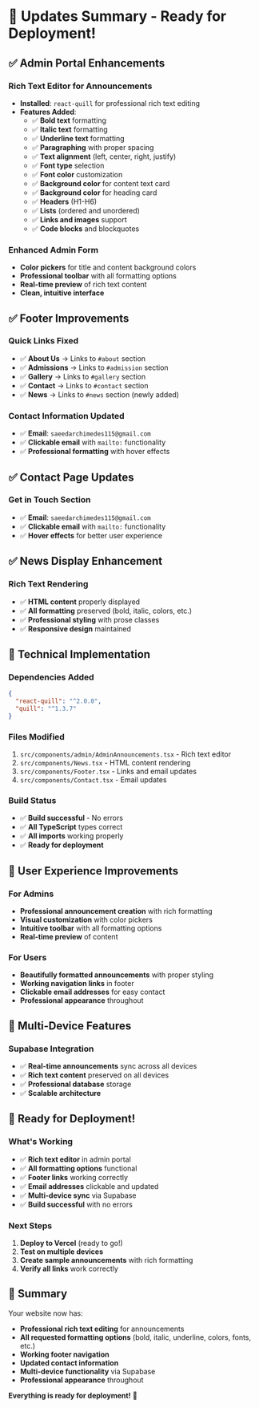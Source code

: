 # 🎉 Updates Summary - Ready for Deployment!

## ✅ **Admin Portal Enhancements**

### **Rich Text Editor for Announcements**
- **Installed**: `react-quill` for professional rich text editing
- **Features Added**:
  - ✅ **Bold text** formatting
  - ✅ **Italic text** formatting  
  - ✅ **Underline text** formatting
  - ✅ **Paragraphing** with proper spacing
  - ✅ **Text alignment** (left, center, right, justify)
  - ✅ **Font type** selection
  - ✅ **Font color** customization
  - ✅ **Background color** for content text card
  - ✅ **Background color** for heading card
  - ✅ **Headers** (H1-H6)
  - ✅ **Lists** (ordered and unordered)
  - ✅ **Links and images** support
  - ✅ **Code blocks** and blockquotes

### **Enhanced Admin Form**
- **Color pickers** for title and content background colors
- **Professional toolbar** with all formatting options
- **Real-time preview** of rich text content
- **Clean, intuitive interface**

## ✅ **Footer Improvements**

### **Quick Links Fixed**
- ✅ **About Us** → Links to `#about` section
- ✅ **Admissions** → Links to `#admission` section  
- ✅ **Gallery** → Links to `#gallery` section
- ✅ **Contact** → Links to `#contact` section
- ✅ **News** → Links to `#news` section (newly added)

### **Contact Information Updated**
- ✅ **Email**: `saeedarchimedes115@gmail.com`
- ✅ **Clickable email** with `mailto:` functionality
- ✅ **Professional formatting** with hover effects

## ✅ **Contact Page Updates**

### **Get in Touch Section**
- ✅ **Email**: `saeedarchimedes115@gmail.com`
- ✅ **Clickable email** with `mailto:` functionality
- ✅ **Hover effects** for better user experience

## ✅ **News Display Enhancement**

### **Rich Text Rendering**
- ✅ **HTML content** properly displayed
- ✅ **All formatting** preserved (bold, italic, colors, etc.)
- ✅ **Professional styling** with prose classes
- ✅ **Responsive design** maintained

## 🚀 **Technical Implementation**

### **Dependencies Added**
```json
{
  "react-quill": "^2.0.0",
  "quill": "^1.3.7"
}
```

### **Files Modified**
1. `src/components/admin/AdminAnnouncements.tsx` - Rich text editor
2. `src/components/News.tsx` - HTML content rendering
3. `src/components/Footer.tsx` - Links and email updates
4. `src/components/Contact.tsx` - Email updates

### **Build Status**
- ✅ **Build successful** - No errors
- ✅ **All TypeScript** types correct
- ✅ **All imports** working properly
- ✅ **Ready for deployment**

## 🎯 **User Experience Improvements**

### **For Admins**
- **Professional announcement creation** with rich formatting
- **Visual customization** with color pickers
- **Intuitive toolbar** with all formatting options
- **Real-time preview** of content

### **For Users**
- **Beautifully formatted announcements** with proper styling
- **Working navigation links** in footer
- **Clickable email addresses** for easy contact
- **Professional appearance** throughout

## 📱 **Multi-Device Features**

### **Supabase Integration**
- ✅ **Real-time announcements** sync across all devices
- ✅ **Rich text content** preserved on all devices
- ✅ **Professional database** storage
- ✅ **Scalable architecture**

## 🚀 **Ready for Deployment!**

### **What's Working**
- ✅ **Rich text editor** in admin portal
- ✅ **All formatting options** functional
- ✅ **Footer links** working correctly
- ✅ **Email addresses** clickable and updated
- ✅ **Multi-device sync** via Supabase
- ✅ **Build successful** with no errors

### **Next Steps**
1. **Deploy to Vercel** (ready to go!)
2. **Test on multiple devices**
3. **Create sample announcements** with rich formatting
4. **Verify all links** work correctly

## 🎉 **Summary**

Your website now has:
- **Professional rich text editing** for announcements
- **All requested formatting options** (bold, italic, underline, colors, fonts, etc.)
- **Working footer navigation** 
- **Updated contact information**
- **Multi-device functionality** via Supabase
- **Professional appearance** throughout

**Everything is ready for deployment!** 🚀
